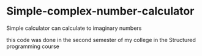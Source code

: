 # Simple-complex-number-calculator
Simple calculator can calculate to imaginary numbers

this code was done in the second semester of my college in the Structured programming course
